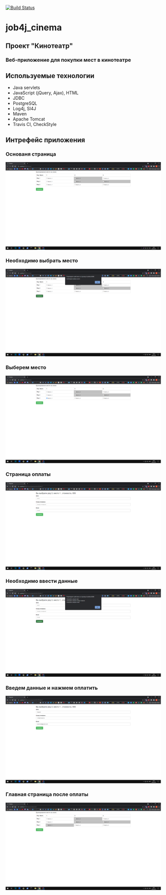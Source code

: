 [![Build Status](https://travis-ci.org/npabllla/job4j_cinema.svg?branch=main)](https://travis-ci.org/npabllla/job4j_cinema)
# job4j_cinema
## Проект "Кинотеатр"
### Веб-приложение для покупки мест в кинотеатре
## Используемые технологии

* Java servlets
* JavaScript (jQuery, Ajax), HTML
* JDBC
* PostgreSQL
* Log4j, Sl4J
* Maven
* Apache Tomcat
* Travis CI, CheckStyle

## Интрефейс приложения
### Основаня страница
![ScreenShot](images/MainPage.png)
### Необходимо выбрать место
![ScreenShot](images/MainPageAlert.png)
### Выберем место
![ScreenShot](images/SelectPlace.png)
### Страница оплаты
![ScreenShot](images/Payment.png)
### Необходимо ввести данные
![ScreenShot](images/PaymentAlert.png)
### Введем данные и нажмем оплатить
![ScreenShot](images/PaymentData.png)
### Главная страница после оплаты
![ScreenShot](images/Result.png)
